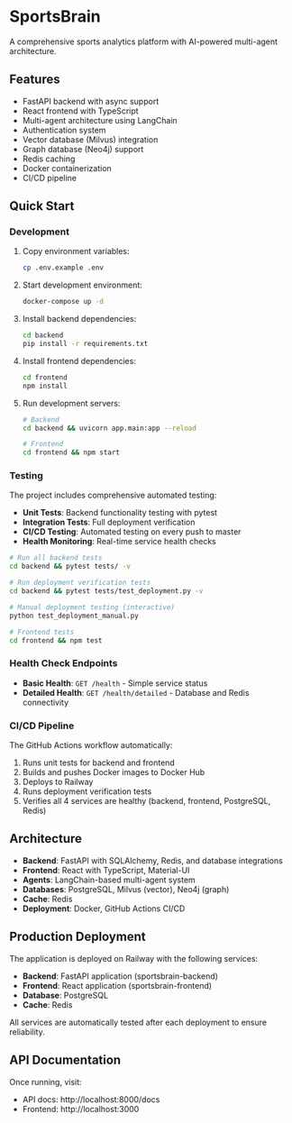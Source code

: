 # SportsBrain

A comprehensive sports analytics platform with AI-powered multi-agent architecture.

## Features

- FastAPI backend with async support
- React frontend with TypeScript
- Multi-agent architecture using LangChain
- Authentication system
- Vector database (Milvus) integration
- Graph database (Neo4j) support
- Redis caching
- Docker containerization
- CI/CD pipeline

## Quick Start

### Development

1. Copy environment variables:
   ```bash
   cp .env.example .env
   ```

2. Start development environment:
   ```bash
   docker-compose up -d
   ```

3. Install backend dependencies:
   ```bash
   cd backend
   pip install -r requirements.txt
   ```

4. Install frontend dependencies:
   ```bash
   cd frontend
   npm install
   ```

5. Run development servers:
   ```bash
   # Backend
   cd backend && uvicorn app.main:app --reload

   # Frontend
   cd frontend && npm start
   ```

### Testing

The project includes comprehensive automated testing:

- **Unit Tests**: Backend functionality testing with pytest
- **Integration Tests**: Full deployment verification
- **CI/CD Testing**: Automated testing on every push to master
- **Health Monitoring**: Real-time service health checks

```bash
# Run all backend tests
cd backend && pytest tests/ -v

# Run deployment verification tests  
cd backend && pytest tests/test_deployment.py -v

# Manual deployment testing (interactive)
python test_deployment_manual.py

# Frontend tests
cd frontend && npm test
```

### Health Check Endpoints

- **Basic Health**: `GET /health` - Simple service status
- **Detailed Health**: `GET /health/detailed` - Database and Redis connectivity

### CI/CD Pipeline

The GitHub Actions workflow automatically:
1. Runs unit tests for backend and frontend
2. Builds and pushes Docker images to Docker Hub
3. Deploys to Railway
4. Runs deployment verification tests
5. Verifies all 4 services are healthy (backend, frontend, PostgreSQL, Redis)

## Architecture

- **Backend**: FastAPI with SQLAlchemy, Redis, and database integrations
- **Frontend**: React with TypeScript, Material-UI
- **Agents**: LangChain-based multi-agent system
- **Databases**: PostgreSQL, Milvus (vector), Neo4j (graph)
- **Cache**: Redis
- **Deployment**: Docker, GitHub Actions CI/CD

## Production Deployment

The application is deployed on Railway with the following services:
- **Backend**: FastAPI application (sportsbrain-backend)
- **Frontend**: React application (sportsbrain-frontend)
- **Database**: PostgreSQL
- **Cache**: Redis

All services are automatically tested after each deployment to ensure reliability.

## API Documentation

Once running, visit:
- API docs: http://localhost:8000/docs
- Frontend: http://localhost:3000